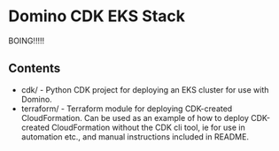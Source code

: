 # Domino CDK EKS Stack

BOING!!!!!

## Contents

* cdk/ - Python CDK project for deploying an EKS cluster for use with Domino.
* terraform/ - Terraform module for deploying CDK-created CloudFormation. Can be used as an example of how to deploy CDK-created CloudFormation without the CDK cli tool, ie for use in automation etc., and manual instructions included in README.

